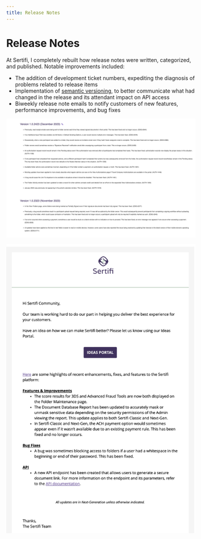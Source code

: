 ```yaml
---
title: Release Notes
---
```


# Release Notes

At Sertifi, I completely rebuilt how release notes were written, categorized, and published. Notable improvements included:

* The addition of development ticket numbers, expediting the diagnosis of problems related to release items
* Implementation of [semantic versioning](https://semver.org/), to better communicate what had changed in the release and its attendant impact on API access
* Biweekly release note emails to notify customers of new features, performance improvements, and bug fixes

![The release notes page.](../assets/release_note_page.png)

![The release notes email.](../assets/release_note_email.png)
